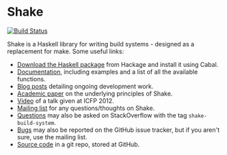 Shake
=====

[![Build Status](https://travis-ci.org/ndmitchell/shake.png)](https://travis-ci.org/ndmitchell/shake)


Shake is a Haskell library for writing build systems - designed as a replacement for make. Some useful links:

* [Download the Haskell package](http://hackage.haskell.org/package/shake) from Hackage and install it using Cabal.
* [Documentation](http://hackage.haskell.org/packages/archive/shake/latest/doc/html/Development-Shake.html), including examples and a list of all the available functions.
 * [Blog posts](http://neilmitchell.blogspot.co.uk/search/label/shake) detailing ongoing development work.
 * [Academic paper](http://community.haskell.org/~ndm/downloads/paper-shake_before_building-10_sep_2012.pdf) on the underlying principles of Shake.
 * [Video](http://www.youtube.com/watch?v=xYCPpXVlqFM) of a talk given at ICFP 2012.
* [Mailing list](https://groups.google.com/forum/?fromgroups#!forum/shake-build-system) for any questions/thoughts on Shake.
 * [Questions](http://stackoverflow.com/questions/tagged/shake-build-system) may also be asked on StackOverflow with the tag `shake-build-system`.
 * [Bugs](https://github.com/ndmitchell/shake/issues) may also be reported on the GitHub issue tracker, but if you aren't sure, use the mailing list.
* [Source code](http://github.com/ndmitchell/shake) in a git repo, stored at GitHub.
